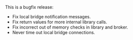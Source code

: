 <!--
.. title: Version 0.14.4 released
.. slug: version-0-14-4-released
.. date: 2012-01-07 16:24:14
.. tags: Releases
.. category:
.. link:
.. description:
.. type: text
-->

This is a bugfix release:

 * Fix local bridge notification messages.
 * Fix return values for more internal library calls.
 * Fix incorrect out of memory checks in library and broker.
 * Never time out local bridge connections.
